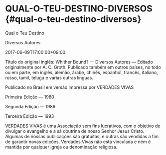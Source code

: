 # QUAL-O-TEU-DESTINO-DIVERSOS {#qual-o-teu-destino-diversos}

Qual o Teu Destino

Diversos Autores

2017-06-09T17:00:00+09:00

Título do original inglês: Whither Bound? — Diversos Autores — Editado originalmente por A. C. Groth. Publicado também em outros países, no todo ou em parte, em inglês, alemão, árabe, chinês, espanhol, francês, italiano, russo, tamil, telugú e várias outras línguas.

Publicado no Brasil em versão impressa por VERDADES VIVAS

Primeira Edição — 1980

Segunda Edição — 1986

Terceira Edição — 1993

VERDADES VIVAS é uma Associação sem fins lucrativos, com o objetivo de divulgar o evangelho e a sã doutrina de nosso Senhor Jesus Cristo. Algumas de nossas publicações são gratuitas, e outras são vendidas a fim de garantir novas edições. Verdades Vivas não está vinculada e nem é mantida por qualquer igreja ou denominação religiosa.